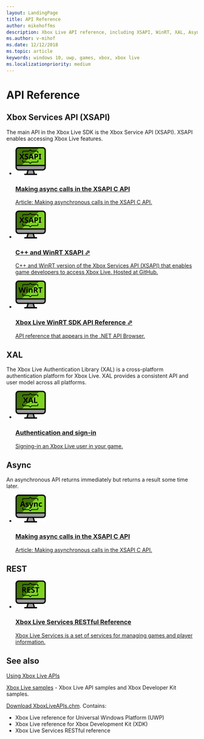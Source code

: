 ```yaml
---
layout: LandingPage
title: API Reference
author: mikehoffms
description: Xbox Live API reference, including XSAPI, WinRT, XAL, Async, and RESTful APIs.
ms.author: v-mihof
ms.date: 12/12/2018
ms.topic: article
keywords: windows 10, uwp, games, xbox, xbox live
ms.localizationpriority: medium
---
```


<h1>API Reference</h1>


<h2>Xbox Services API (XSAPI)</h2>

<!-- Add card: 
XSAPI C Reference
reference/xsapi-flat-c/xsapi-flat-c?branch=flat-c-test -->


<p>
  The main API in the Xbox Live SDK is the Xbox Service API (XSAPI).
  XSAPI enables accessing Xbox Live features.
</p>
<ul class="cardsY panelContent cols cols2">
    <!-- <li>
        <a href="reference/xsapi-flat-c/xsapi-flat-c.md">
            <div class="cardSize">
                <div class="cardPadding">
                    <div class="card">
                        <div class="cardImageOuter">
                            <div class="cardImage">
                                <img src="images/getting_started/xboxicon1.svg" alt="XSAPI C Reference" />
                            </div>
                        </div>
                        <div class="cardText">
                            <h3>XSAPI C Reference</h3>
                            <p>Xbox Services API (XSAPI) C Reference.</p>
                        </div>
                    </div>
                </div>
            </div>
        </a>
    </li> -->
    <!-- not API Ref.  Move to See Also, after link to "XSAPI C Reference" when that's available -->
    <li>
        <a href="flatc-async-patterns.md">
            <div class="cardSize">
                <div class="cardPadding">
                    <div class="card">
                        <div class="cardImageOuter">
                            <div class="cardImage">
                                <img src="images/icons/xsapi_icon.svg" alt="Making async calls in the XSAPI C API" />
                            </div>
                        </div>
                        <div class="cardText">
                            <h3>Making async calls in the XSAPI C API</h3>
                            <p>Article: Making asynchronous calls in the XSAPI C API.</p>
                        </div>
                    </div>
                </div>
            </div>
        </a>
    </li>
    <li>
        <a href="https://github.com/Microsoft/xbox-live-api" target="_blank">
            <div class="cardSize">
                <div class="cardPadding">
                    <div class="card">
                        <div class="cardImageOuter">
                            <div class="cardImage">
                                <img src="images/icons/xsapi_icon.svg" alt="C++ and WinRT XSAPI" />
                            </div>
                        </div>
                        <div class="cardText">
                            <h3>C++ and WinRT XSAPI &#11008;</h3>
                            <p>C++ and WinRT version of the Xbox Services API (XSAPI) that enables game developers to access Xbox Live.  Hosted at GitHub.</p>
                        </div>
                    </div>
                </div>
            </div>
        </a>
    </li>
    <li>
        <!-- child 2: jumps straight to external url -->
        <a href="https://docs.microsoft.com/en-us/dotnet/api/?view=xboxlive-dotnet-2017.11.20171204.01" target="_blank">
            <div class="cardSize">
                <div class="cardPadding">
                    <div class="card">
                        <div class="cardImageOuter">
                            <div class="cardImage">
                                <img src="images/icons/winrt_icon.svg" alt="Xbox Live WinRT SDK API Reference" />
                            </div>
                        </div>
                        <div class="cardText">
                            <h3>Xbox Live WinRT SDK API Reference &#11008;</h3>
                            <p>API reference that appears in the .NET API Browser.</p>
                        </div>
                    </div>
                </div>
            </div>
        </a>
    </li>
</ul>


<h2>XAL</h2>

<p>
  The Xbox Live Authentication Library (XAL) is a cross-platform authentication platform for Xbox Live.
  XAL provides a consistent API and user model across all platforms.
</p>
<ul class="cardsY panelContent cols cols2">
    <li>
        <a href="using-xbox-live/auth/authentication.md">
            <div class="cardSize">
                <div class="cardPadding">
                    <div class="card">
                        <div class="cardImageOuter">
                            <div class="cardImage">
                                <img src="images/icons/xal_icon.svg" alt="Authentication and sign-in"/>
                            </div>
                        </div>
                        <div class="cardText">
                            <h3>Authentication and sign-in</h3>
                            <p>Signing-in an Xbox Live user in your game.</p>
                        </div>
                    </div>
                </div>
            </div>
        </a>
    </li>
</ul>


<h2>Async</h2>

<p>
  An asynchronous API returns immediately but returns a result some time later.
</p>
<ul class="cardsY panelContent cols cols2">
    <!-- not API Ref.  Move to See Also? -->
    <li>
        <a href="flatc-async-patterns.md">
            <div class="cardSize">
                <div class="cardPadding">
                    <div class="card">
                        <div class="cardImageOuter">
                            <div class="cardImage">
                                <img src="images/icons/async_icon.svg" alt="Making async calls in the XSAPI C API" />
                            </div>
                        </div>
                        <div class="cardText">
                            <h3>Making async calls in the XSAPI C API</h3>
                            <p>Article: Making asynchronous calls in the XSAPI C API.</p>
                        </div>
                    </div>
                </div>
            </div>
        </a>
    </li>
</ul>


<h2>REST</h2>

<ul class="cardsY panelContent cols cols2">
    <li>
        <!-- child 3: -->
        <a href="xbox-live-rest/atoc-xboxlivews-reference.md">
            <div class="cardSize">
                <div class="cardPadding">
                    <div class="card">
                        <div class="cardImageOuter">
                            <div class="cardImage">
                                <img src="images/icons/rest_icon.svg" alt="Xbox Live Services RESTful Reference" />
                            </div>
                        </div>
                        <div class="cardText">
                            <h3>Xbox Live Services RESTful Reference</h3>
                            <p>Xbox Live Services is a set of services for managing games and player information.</p>
                        </div>
                    </div>
                </div>
            </div>
        </a>
    </li>
</ul>


<h2>See also</h2>

<p>
  <a href="xbox-live-apis.md">Using Xbox Live APIs</a>
</p>

<p>
  <!-- child 1: -->
  <a href="samples.md">Xbox Live samples</a> - Xbox Live API samples and Xbox Developer Kit samples.
</p>

<p>
<a href="https://aka.ms/xboxliveuwpdocs">Download XboxLiveAPIs.chm</a>. Contains:
  <ul>
    <li>Xbox Live reference for Universal Windows Platform (UWP)</li>
    <li>Xbox Live reference for Xbox Development Kit (XDK)</li>
    <li>Xbox Live Services RESTful reference</li>
  </ul>
</p>
